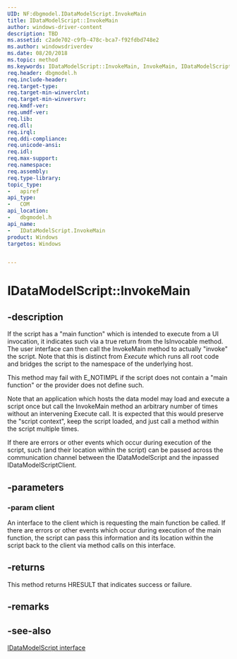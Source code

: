 ```yaml
---
UID: NF:dbgmodel.IDataModelScript.InvokeMain
title: IDataModelScript::InvokeMain
author: windows-driver-content
description: TBD
ms.assetid: c2ade702-c9fb-478c-bca7-f92fdbd748e2
ms.author: windowsdriverdev
ms.date: 08/20/2018
ms.topic: method
ms.keywords: IDataModelScript::InvokeMain, InvokeMain, IDataModelScript.InvokeMain, IDataModelScript::InvokeMain, IDataModelScript.InvokeMain
req.header: dbgmodel.h
req.include-header:
req.target-type:
req.target-min-winverclnt:
req.target-min-winversvr:
req.kmdf-ver:
req.umdf-ver:
req.lib:
req.dll:
req.irql: 
req.ddi-compliance:
req.unicode-ansi:
req.idl:
req.max-support:
req.namespace:
req.assembly:
req.type-library: 
topic_type: 
-	apiref
api_type: 
-	COM
api_location: 
-	dbgmodel.h
api_name: 
-	IDataModelScript.InvokeMain
product: Windows
targetos: Windows


---
```


# IDataModelScript::InvokeMain


## -description

If the script has a "main function" which is intended to execute from a UI invocation, it indicates such via a true return from the IsInvocable method. The user interface can then call the InvokeMain method to actually "invoke" the script. Note that this is distinct from *Execute* which runs all root code and bridges the script to the namespace of the underlying host. 

This method may fail with E_NOTIMPL if the script does not contain a "main function" or the provider does not define such. 

Note that an application which hosts the data model may load and execute a script once but call the InvokeMain method an arbitrary number of times without an intervening Execute call. It is expected that this would preserve the "script context", keep the script loaded, and just call a method within the script multiple times. 

If there are errors or other events which occur during execution of the script, such (and their location within the script) can be passed across the communication channel between the IDataModelScript and the inpassed IDataModelScriptClient. 


## -parameters

### -param client

An interface to the client which is requesting the main function be called. If there are errors or other events which occur during execution of the main function, the script can pass this information and its location within the script back to the client via method calls on this interface.

## -returns

This method returns HRESULT that indicates success or failure.

## -remarks

## -see-also

[IDataModelScript interface](nn-dbgmodel-idatamodelscript.md)